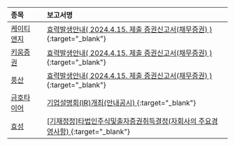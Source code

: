 | **종목** |      |**보고서명** |
| :------- | :--- |:----------- |
| [케이티앤지](/033780/#dart) | | [효력발생안내( 2024.4.15. 제출 증권신고서(채무증권) )](https://dart.fss.or.kr/dsaf001/main.do?rcpNo=20240415100018){:target="_blank"} |
| [키움증권](/039490/#dart) | | [효력발생안내( 2024.4.15. 제출 증권신고서(채무증권) )](https://dart.fss.or.kr/dsaf001/main.do?rcpNo=20240415100016){:target="_blank"} |
| [풍산](/103140/#dart) | | [효력발생안내( 2024.4.15. 제출 증권신고서(채무증권) )](https://dart.fss.or.kr/dsaf001/main.do?rcpNo=20240415100017){:target="_blank"} |
| [금호타이어](/073240/#dart) | | [기업설명회(IR)개최(안내공시)              ](https://dart.fss.or.kr/dsaf001/main.do?rcpNo=20240424800720){:target="_blank"} |
| [효성](/004800/#dart) | | [[기재정정]타법인주식및출자증권취득결정(자회사의 주요경영사항)              ](https://dart.fss.or.kr/dsaf001/main.do?rcpNo=20240424800706){:target="_blank"} |
